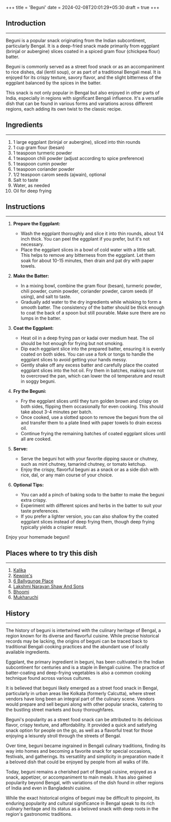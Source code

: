 +++
title = 'Beguni'
date = 2024-02-08T20:01:29+05:30
draft = true
+++

## Introduction

---

Beguni is a popular snack originating from the Indian subcontinent, particularly Bengal. It is a deep-fried snack made primarily from eggplant (brinjal or aubergine) slices coated in a spiced gram flour (chickpea flour) batter.

Beguni is commonly served as a street food snack or as an accompaniment to rice dishes, dal (lentil soup), or as part of a traditional Bengali meal. It is enjoyed for its crispy texture, savory flavor, and the slight bitterness of the eggplant balanced by the spices in the batter.

This snack is not only popular in Bengal but also enjoyed in other parts of India, especially in regions with significant Bengali influence. It's a versatile dish that can be found in various forms and variations across different regions, each adding its own twist to the classic recipe.

## Ingredients

---

1. 1 large eggplant (brinjal or aubergine), sliced into thin rounds
2. 1 cup gram flour (besan)
3. 1 teaspoon turmeric powder
4. 1 teaspoon chili powder (adjust according to spice preference)
5. 1 teaspoon cumin powder
6. 1 teaspoon coriander powder
7. 1/2 teaspoon carom seeds (ajwain), optional
8. Salt to taste
9. Water, as needed
10. Oil for deep frying

## Instructions

---

1. **Prepare the Eggplant:**

   - Wash the eggplant thoroughly and slice it into thin rounds, about 1/4 inch thick. You can peel the eggplant if you prefer, but it's not necessary.
   - Place the eggplant slices in a bowl of cold water with a little salt. This helps to remove any bitterness from the eggplant. Let them soak for about 10-15 minutes, then drain and pat dry with paper towels.

2. **Make the Batter:**

   - In a mixing bowl, combine the gram flour (besan), turmeric powder, chili powder, cumin powder, coriander powder, carom seeds (if using), and salt to taste.
   - Gradually add water to the dry ingredients while whisking to form a smooth batter. The consistency of the batter should be thick enough to coat the back of a spoon but still pourable. Make sure there are no lumps in the batter.

3. **Coat the Eggplant:**

   - Heat oil in a deep frying pan or kadai over medium heat. The oil should be hot enough for frying but not smoking.
   - Dip each eggplant slice into the prepared batter, ensuring it is evenly coated on both sides. You can use a fork or tongs to handle the eggplant slices to avoid getting your hands messy.
   - Gently shake off any excess batter and carefully place the coated eggplant slices into the hot oil. Fry them in batches, making sure not to overcrowd the pan, which can lower the oil temperature and result in soggy beguni.

4. **Fry the Beguni:**

   - Fry the eggplant slices until they turn golden brown and crispy on both sides, flipping them occasionally for even cooking. This should take about 3-4 minutes per batch.
   - Once cooked, use a slotted spoon to remove the beguni from the oil and transfer them to a plate lined with paper towels to drain excess oil.
   - Continue frying the remaining batches of coated eggplant slices until all are cooked.

5. **Serve:**

   - Serve the beguni hot with your favorite dipping sauce or chutney, such as mint chutney, tamarind chutney, or tomato ketchup.
   - Enjoy the crispy, flavorful beguni as a snack or as a side dish with rice, dal, or any main course of your choice.

6. **Optional Tips:**
   - You can add a pinch of baking soda to the batter to make the beguni extra crispy.
   - Experiment with different spices and herbs in the batter to suit your taste preferences.
   - If you prefer a lighter version, you can also shallow fry the coated eggplant slices instead of deep frying them, though deep frying typically yields a crispier result.

Enjoy your homemade beguni!

## Places where to try this dish

---

1. [Kalika](https://maps.app.goo.gl/cU6UVyX9JGYUT8LS7)
2. [Kewpie's](https://maps.app.goo.gl/tR4g5YGiJzvXryJX8)
3. [6 Ballygunge Place](https://maps.app.goo.gl/Y3YqagaTTHaV2G3L6)
4. [Lakshmi Narayan Shaw And Sons](https://maps.app.goo.gl/uggwarf1Ao1mojTA9)
5. [Bhoomi](https://maps.app.goo.gl/9qX8RoKxB4oymt1q6)
6. [Mukharuchi](https://maps.app.goo.gl/vkgDQPcggCVV7SZ46)

## History

---

The history of beguni is intertwined with the culinary heritage of Bengal, a region known for its diverse and flavorful cuisine. While precise historical records may be lacking, the origins of beguni can be traced back to traditional Bengali cooking practices and the abundant use of locally available ingredients.

Eggplant, the primary ingredient in beguni, has been cultivated in the Indian subcontinent for centuries and is a staple in Bengali cuisine. The practice of batter-coating and deep-frying vegetables is also a common cooking technique found across various cultures.

It is believed that beguni likely emerged as a street food snack in Bengal, particularly in urban areas like Kolkata (formerly Calcutta), where street vendors have long been an integral part of the culinary scene. Vendors would prepare and sell beguni along with other popular snacks, catering to the bustling street markets and busy thoroughfares.

Beguni's popularity as a street food snack can be attributed to its delicious flavor, crispy texture, and affordability. It provided a quick and satisfying snack option for people on the go, as well as a flavorful treat for those enjoying a leisurely stroll through the streets of Bengal.

Over time, beguni became ingrained in Bengali culinary traditions, finding its way into homes and becoming a favorite snack for special occasions, festivals, and gatherings. Its versatility and simplicity in preparation made it a beloved dish that could be enjoyed by people from all walks of life.

Today, beguni remains a cherished part of Bengali cuisine, enjoyed as a snack, appetizer, or accompaniment to main meals. It has also gained popularity beyond Bengal, with variations of the dish found in other regions of India and even in Bangladeshi cuisine.

While the exact historical origins of beguni may be difficult to pinpoint, its enduring popularity and cultural significance in Bengal speak to its rich culinary heritage and its status as a beloved snack with deep roots in the region's gastronomic traditions.
